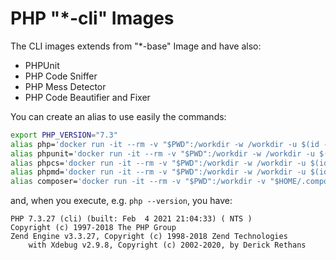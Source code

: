 # PHP "*-cli" Images

The CLI images extends from "*-base" Image and have also:

- PHPUnit
- PHP Code Sniffer
- PHP Mess Detector
- PHP Code Beautifier and Fixer

You can create an alias to use easily the commands:

```bash
export PHP_VERSION="7.3"
alias php='docker run -it --rm -v "$PWD":/workdir -w /workdir -u $(id -u):$(id -g) byjg/php:$PHP_VERSION-cli php "$@"'
alias phpunit='docker run -it --rm -v "$PWD":/workdir -w /workdir -u $(id -u):$(id -g) byjg/php:$PHP_VERSION-cli phpunit "$@"'
alias phpcs='docker run -it --rm -v "$PWD":/workdir -w /workdir -u $(id -u):$(id -g) byjg/php:$PHP_VERSION-cli phpcs "$@"'
alias phpmd='docker run -it --rm -v "$PWD":/workdir -w /workdir -u $(id -u):$(id -g) byjg/php:$PHP_VERSION-cli phpmd "$@"'
alias composer='docker run -it --rm -v "$PWD":/workdir -v "$HOME/.composer:/.composer" -w /workdir -u $(id -u):$(id -g) byjg/php:$PHP_VERSION-cli composer "$@"'
```

and, when you execute, e.g. `php --version`, you have:

```text
PHP 7.3.27 (cli) (built: Feb  4 2021 21:04:33) ( NTS )
Copyright (c) 1997-2018 The PHP Group
Zend Engine v3.3.27, Copyright (c) 1998-2018 Zend Technologies
    with Xdebug v2.9.8, Copyright (c) 2002-2020, by Derick Rethans
```

